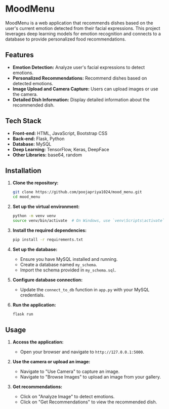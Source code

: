 # MoodMenu

MoodMenu is a web application that recommends dishes based on the user's current emotion detected from their facial expressions. This project leverages deep learning models for emotion recognition and connects to a database to provide personalized food recommendations.

## Features

- **Emotion Detection:** Analyze user's facial expressions to detect emotions.
- **Personalized Recommendations:** Recommend dishes based on detected emotions.
- **Image Upload and Camera Capture:** Users can upload images or use the camera.
- **Detailed Dish Information:** Display detailed information about the recommended dish.

## Tech Stack

- **Front-end:** HTML, JavaScript, Bootstrap CSS 
- **Back-end:** Flask, Python
- **Database:** MySQL
- **Deep Learning:** TensorFlow, Keras, DeepFace
- **Other Libraries:** base64, random

## Installation

1. **Clone the repository:**
    ```sh
    git clone https://github.com/poojapriya1024/mood_menu.git
    cd mood_menu
    ```

2. **Set up the virtual environment:**
    ```sh
    python -m venv venv
    source venv/bin/activate  # On Windows, use `venv\Scripts\activate`
    ```

3. **Install the required dependencies:**
    ```sh
    pip install -r requirements.txt
    ```

4. **Set up the database:**
    - Ensure you have MySQL installed and running.
    - Create a database named `my_schema`.
    - Import the schema provided in `my_schema.sql`.

5. **Configure database connection:**
    - Update the `connect_to_db` function in `app.py` with your MySQL credentials.

6. **Run the application:**
    ```sh
    flask run
    ```

## Usage

1. **Access the application:**
    - Open your browser and navigate to `http://127.0.0.1:5000`.

2. **Use the camera or upload an image:**
    - Navigate to "Use Camera" to capture an image.
    - Navigate to "Browse Images" to upload an image from your gallery.

3. **Get recommendations:**
    - Click on "Analyze Image" to detect emotions.
    - Click on "Get Recommendations" to view the recommended dish.
